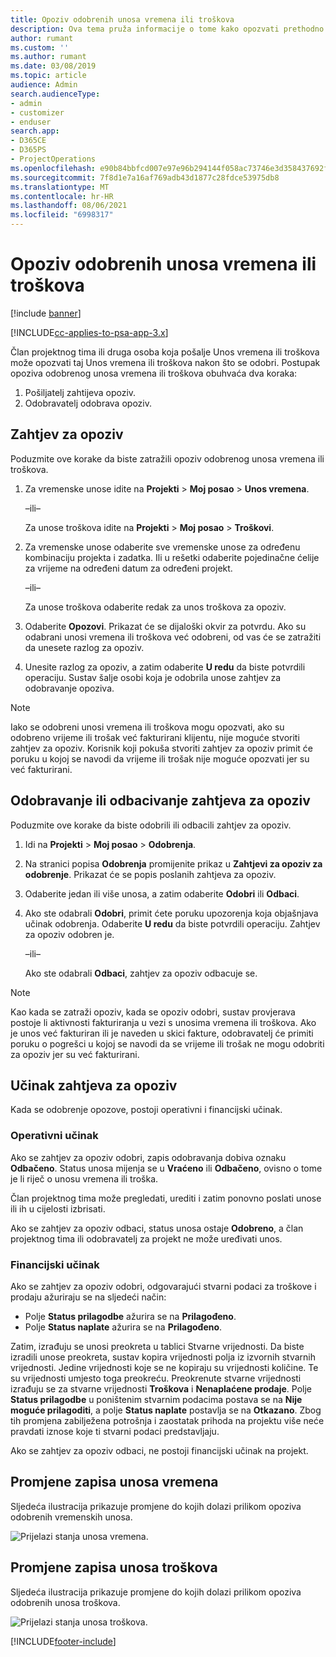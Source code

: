 ```yaml
---
title: Opoziv odobrenih unosa vremena ili troškova
description: Ova tema pruža informacije o tome kako opozvati prethodno odobreno vrijeme ili transakciju troškova.
author: rumant
ms.custom: ''
ms.author: rumant
ms.date: 03/08/2019
ms.topic: article
audience: Admin
search.audienceType:
- admin
- customizer
- enduser
search.app:
- D365CE
- D365PS
- ProjectOperations
ms.openlocfilehash: e90b84bbfcd007e97e96b294144f058ac73746e3d358437692f0a8e6e92b8de3
ms.sourcegitcommit: 7f8d1e7a16af769adb43d1877c28fdce53975db8
ms.translationtype: MT
ms.contentlocale: hr-HR
ms.lasthandoff: 08/06/2021
ms.locfileid: "6998317"
---
```

# <a name="recall-approved-time-or-expense-entries"></a>Opoziv odobrenih unosa vremena ili troškova

[!include [banner](../includes/psa-now-project-operations.md)]

[!INCLUDE[cc-applies-to-psa-app-3.x](../includes/cc-applies-to-psa-app-3x.md)]

Član projektnog tima ili druga osoba koja pošalje Unos vremena ili troškova može opozvati taj Unos vremena ili troškova nakon što se odobri. Postupak opoziva odobrenog unosa vremena ili troškova obuhvaća dva koraka:

1. Pošiljatelj zahtijeva opoziv.
2. Odobravatelj odobrava opoziv.

## <a name="request-a-recall"></a>Zahtjev za opoziv

Poduzmite ove korake da biste zatražili opoziv odobrenog unosa vremena ili troškova.

1. Za vremenske unose idite na **Projekti** \> **Moj posao** \> **Unos vremena**.

    –ili–

    Za unose troškova idite na **Projekti** \> **Moj posao** \> **Troškovi**.

2. Za vremenske unose odaberite sve vremenske unose za određenu kombinaciju projekta i zadatka. Ili u rešetki odaberite pojedinačne ćelije za vrijeme na određeni datum za određeni projekt.

    –ili–

    Za unose troškova odaberite redak za unos troškova za opoziv.

3. Odaberite **Opozovi**. Prikazat će se dijaloški okvir za potvrdu. Ako su odabrani unosi vremena ili troškova već odobreni, od vas će se zatražiti da unesete razlog za opoziv.
4. Unesite razlog za opoziv, a zatim odaberite **U redu** da biste potvrdili operaciju. Sustav šalje osobi koja je odobrila unose zahtjev za odobravanje opoziva.

> [!NOTE]
> Iako se odobreni unosi vremena ili troškova mogu opozvati, ako su odobreno vrijeme ili trošak već fakturirani klijentu, nije moguće stvoriti zahtjev za opoziv. Korisnik koji pokuša stvoriti zahtjev za opoziv primit će poruku u kojoj se navodi da vrijeme ili trošak nije moguće opozvati jer su već fakturirani.

## <a name="approve-or-reject-a-recall-request"></a>Odobravanje ili odbacivanje zahtjeva za opoziv

Poduzmite ove korake da biste odobrili ili odbacili zahtjev za opoziv.

1. Idi na **Projekti** \> **Moj posao** \> **Odobrenja**.
2. Na stranici popisa **Odobrenja** promijenite prikaz u **Zahtjevi za opoziv za odobrenje**. Prikazat će se popis poslanih zahtjeva za opoziv.
3. Odaberite jedan ili više unosa, a zatim odaberite **Odobri** ili **Odbaci**.
4. Ako ste odabrali **Odobri**, primit ćete poruku upozorenja koja objašnjava učinak odobrenja. Odaberite **U redu** da biste potvrdili operaciju. Zahtjev za opoziv odobren je.

    –ili–

    Ako ste odabrali **Odbaci**, zahtjev za opoziv odbacuje se.

> [!NOTE]
> Kao kada se zatraži opoziv, kada se opoziv odobri, sustav provjerava postoje li aktivnosti fakturiranja u vezi s unosima vremena ili troškova. Ako je unos već fakturiran ili je naveden u skici fakture, odobravatelj će primiti poruku o pogrešci u kojoj se navodi da se vrijeme ili trošak ne mogu odobriti za opoziv jer su već fakturirani.

## <a name="impact-of-a-recall-request"></a>Učinak zahtjeva za opoziv

Kada se odobrenje opozove, postoji operativni i financijski učinak.

### <a name="operational-impact"></a>Operativni učinak

Ako se zahtjev za opoziv odobri, zapis odobravanja dobiva oznaku **Odbačeno**. Status unosa mijenja se u **Vraćeno** ili **Odbačeno**, ovisno o tome je li riječ o unosu vremena ili troška.

Član projektnog tima može pregledati, urediti i zatim ponovno poslati unose ili ih u cijelosti izbrisati.

Ako se zahtjev za opoziv odbaci, status unosa ostaje **Odobreno**, a član projektnog tima ili odobravatelj za projekt ne može uređivati unos.

### <a name="financial-impact"></a>Financijski učinak

Ako se zahtjev za opoziv odobri, odgovarajući stvarni podaci za troškove i prodaju ažuriraju se na sljedeći način:

- Polje **Status prilagodbe** ažurira se na **Prilagođeno**.
- Polje **Status naplate** ažurira se na **Prilagođeno**.

Zatim, izrađuju se unosi preokreta u tablici Stvarne vrijednosti. Da biste izradili unose preokreta, sustav kopira vrijednosti polja iz izvornih stvarnih vrijednosti. Jedine vrijednosti koje se ne kopiraju su vrijednosti količine. Te su vrijednosti umjesto toga preokreću. Preokrenute stvarne vrijednosti izrađuju se za stvarne vrijednosti **Troškova** i **Nenaplaćene prodaje**. Polje **Status prilagodbe** u poništenim stvarnim podacima postava se na **Nije moguće prilagoditi**, a polje **Status naplate** postavlja se na **Otkazano**. Zbog tih promjena zabilježena potrošnja i zaostatak prihoda na projektu više neće pravdati iznose koje ti stvarni podaci predstavljaju.

Ako se zahtjev za opoziv odbaci, ne postoji financijski učinak na projekt.

## <a name="changes-to-time-entry-records"></a>Promjene zapisa unosa vremena

Sljedeća ilustracija prikazuje promjene do kojih dolazi prilikom opoziva odobrenih vremenskih unosa.

![Prijelazi stanja unosa vremena.](media/TimeEntryStateTransitions.png)

## <a name="changes-to-expense-entry-records"></a>Promjene zapisa unosa troškova

Sljedeća ilustracija prikazuje promjene do kojih dolazi prilikom opoziva odobrenih unosa troškova.

![Prijelazi stanja unosa troškova.](media/ExpenseEntryStateTransitions.png)


[!INCLUDE[footer-include](../includes/footer-banner.md)]